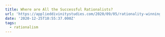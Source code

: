 ```yaml
---
title: Where are All the Successful Rationalists?
url: 'https://applieddivinitystudies.com/2020/09/05/rationality-winning/index.html'
date: '2020-12-25T10:55:37.000Z'
tags:
  - rationalism
---
```

